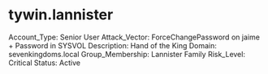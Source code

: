 # tywin.lannister

Account_Type: Senior User
Attack_Vector: ForceChangePassword on jaime + Password in SYSVOL
Description: Hand of the King
Domain: sevenkingdoms.local
Group_Membership: Lannister Family
Risk_Level: Critical
Status: Active